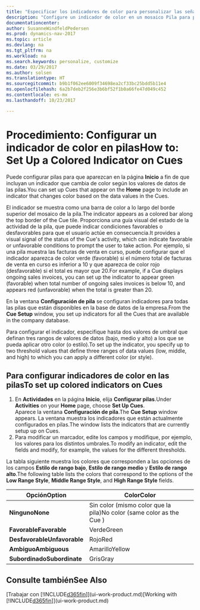 ```yaml
---
title: "Especificar los indicadores de color para personalizar las señales visuales acerca de la actividad de una pila"
description: "Configure un indicador de color en un mosaico Pila para proporcionar una señal visual personalizada de la actividad de la pila."
documentationcenter: 
author: SusanneWindfeldPedersen
ms.prod: dynamics-nav-2017
ms.topic: article
ms.devlang: na
ms.tgt_pltfrm: na
ms.workload: na
ms.search.keywords: personalize, customize
ms.date: 03/29/2017
ms.author: solsen
ms.translationtype: HT
ms.sourcegitcommit: b9b1f062ee6009f34698ea2cf33bc25bdd5b11e4
ms.openlocfilehash: 6a2b7deb2f256e3b6bf52f1b0a66fe47d049c452
ms.contentlocale: es-mx
ms.lasthandoff: 10/23/2017

---
```

# <a name="how-to-set-up-a-colored-indicator-on-cues"></a><span data-ttu-id="0a604-103">Procedimiento: Configurar un indicador de color en pilas</span><span class="sxs-lookup"><span data-stu-id="0a604-103">How to: Set Up a Colored Indicator on Cues</span></span>
<span data-ttu-id="0a604-104">Puede configurar pilas para que aparezcan en la página **Inicio** a fin de que incluyan un indicador que cambia de color según los valores de datos de las pilas.</span><span class="sxs-lookup"><span data-stu-id="0a604-104">You can set up Cues that appear on the **Home** page to include an indicator that changes color based on the data values in the Cues.</span></span>

<span data-ttu-id="0a604-105">El indicador se muestra como una barra de color a lo largo del borde superior del mosaico de la pila.</span><span class="sxs-lookup"><span data-stu-id="0a604-105">The indicator appears as a colored bar along the top border of the Cue tile.</span></span> <span data-ttu-id="0a604-106">Proporciona una guía visual del estado de la actividad de la pila, que puede indicar condiciones favorables o desfavorables para que el usuario actúe en consecuencia.</span><span class="sxs-lookup"><span data-stu-id="0a604-106">It provides a visual signal of the status of the Cue's activity, which can indicate favorable or unfavorable conditions to prompt the user to take action.</span></span> <span data-ttu-id="0a604-107">Por ejemplo, si una pila muestra las facturas de venta en curso, puede configurar que el indicador aparezca de color verde (favorable) si el número total de facturas de venta en curso es inferior a 10 y que aparezca de color rojo (desfavorable) si el total es mayor que 20.</span><span class="sxs-lookup"><span data-stu-id="0a604-107">For example, if a Cue displays ongoing sales invoices, you can set up the indicator to appear green (favorable) when total number of ongoing sales invoices is below 10, and appears red (unfavorable) when the total is greater than 20.</span></span>

<span data-ttu-id="0a604-108">En la ventana **Configuración de pila** se configuran indicadores para todas las pilas que están disponibles en la base de datos de la empresa.</span><span class="sxs-lookup"><span data-stu-id="0a604-108">From the **Cue Setup** window, you set up indicators for all the Cues that are available in the company database.</span></span>

<span data-ttu-id="0a604-109">Para configurar el indicador, especifique hasta dos valores de umbral que definan tres rangos de valores de datos (bajo, medio y alto) a los que se pueda aplicar otro color (o estilo).</span><span class="sxs-lookup"><span data-stu-id="0a604-109">To set up the indicator, you specify up to two threshold values that define three ranges of data values (low, middle, and high) to which you can apply a different color (or style).</span></span>

## <a name="to-set-up-colored-indicators-on-cues"></a><span data-ttu-id="0a604-110">Para configurar indicadores de color en las pilas</span><span class="sxs-lookup"><span data-stu-id="0a604-110">To set up colored indicators on Cues</span></span>
1. <span data-ttu-id="0a604-111">En **Actividades** en la página **Inicio**, elija **Configurar pilas**.</span><span class="sxs-lookup"><span data-stu-id="0a604-111">Under **Activities** on your **Home** page, choose **Set Up Cues**.</span></span>  
   <span data-ttu-id="0a604-112">Aparece la ventana **Configuración de pila**.</span><span class="sxs-lookup"><span data-stu-id="0a604-112">The **Cue Setup** window appears.</span></span> <span data-ttu-id="0a604-113">La ventana muestra los indicadores que están actualmente configurados en pilas.</span><span class="sxs-lookup"><span data-stu-id="0a604-113">The window lists the indicators that are currently setup up on Cues.</span></span>
2. <span data-ttu-id="0a604-114">Para modificar un marcador, edite los campos y modifique, por ejemplo, los valores para los distintos umbrales.</span><span class="sxs-lookup"><span data-stu-id="0a604-114">To modify an indicator, edit the fields and modify, for example, the values for the different thresholds.</span></span>  

<span data-ttu-id="0a604-115">La tabla siguiente muestra los colores que corresponden a las opciones de los campos **Estilo de rango bajo**, **Estilo de rango medio** y **Estilo de rango alto**.</span><span class="sxs-lookup"><span data-stu-id="0a604-115">The following table lists the colors that correspond to the options of the **Low Range Style**, **Middle Range Style**, and **High Range Style** fields.</span></span>

| <span data-ttu-id="0a604-116">Opción</span><span class="sxs-lookup"><span data-stu-id="0a604-116">Option</span></span> | <span data-ttu-id="0a604-117">Color</span><span class="sxs-lookup"><span data-stu-id="0a604-117">Color</span></span> |
| --- | --- |
| <span data-ttu-id="0a604-118">**Ninguno**</span><span class="sxs-lookup"><span data-stu-id="0a604-118">**None**</span></span> |<span data-ttu-id="0a604-119">Sin color (mismo color que la pila)</span><span class="sxs-lookup"><span data-stu-id="0a604-119">No color (same color as the Cue )</span></span>|
| <span data-ttu-id="0a604-120">**Favorable**</span><span class="sxs-lookup"><span data-stu-id="0a604-120">**Favorable**</span></span> |<span data-ttu-id="0a604-121">Verde</span><span class="sxs-lookup"><span data-stu-id="0a604-121">Green</span></span> |
| <span data-ttu-id="0a604-122">**Desfavorable**</span><span class="sxs-lookup"><span data-stu-id="0a604-122">**Unfavorable**</span></span> |<span data-ttu-id="0a604-123">Rojo</span><span class="sxs-lookup"><span data-stu-id="0a604-123">Red</span></span> |
| <span data-ttu-id="0a604-124">**Ambiguo**</span><span class="sxs-lookup"><span data-stu-id="0a604-124">**Ambiguous**</span></span> |<span data-ttu-id="0a604-125">Amarillo</span><span class="sxs-lookup"><span data-stu-id="0a604-125">Yellow</span></span> |
| <span data-ttu-id="0a604-126">**Subordinado**</span><span class="sxs-lookup"><span data-stu-id="0a604-126">**Subordinate**</span></span> |<span data-ttu-id="0a604-127">Gris</span><span class="sxs-lookup"><span data-stu-id="0a604-127">Gray</span></span> |

## <a name="see-also"></a><span data-ttu-id="0a604-128">Consulte también</span><span class="sxs-lookup"><span data-stu-id="0a604-128">See Also</span></span>
<span data-ttu-id="0a604-129">[Trabajar con [!INCLUDE[d365fin](includes/d365fin_md.md)]](ui-work-product.md)</span><span class="sxs-lookup"><span data-stu-id="0a604-129">[Working with [!INCLUDE[d365fin](includes/d365fin_md.md)]](ui-work-product.md)</span></span>

